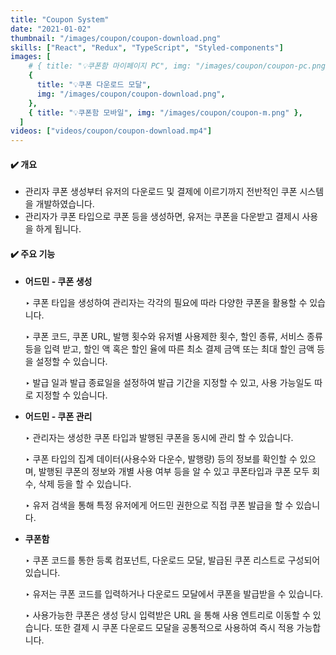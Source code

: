 ```yaml
---
title: "Coupon System"
date: "2021-01-02"
thumbnail: "/images/coupon/coupon-download.png"
skills: ["React", "Redux", "TypeScript", "Styled-components"]
images: [
    # { title: "💡쿠폰함 마이페이지 PC", img: "/images/coupon/coupon-pc.png" },
    {
      title: "💡쿠폰 다운로드 모달",
      img: "/images/coupon/coupon-download.png",
    },
    { title: "💡쿠폰함 모바일", img: "/images/coupon/coupon-m.png" },
  ]
videos: ["videos/coupon/coupon-download.mp4"]
---
```


#### **✔️ 개요**

- 관리자 쿠폰 생성부터 유저의 다운로드 및 결제에 이르기까지 전반적인 쿠폰 시스템을 개발하였습니다.
- 관리자가 쿠폰 타입으로 쿠폰 등을 생성하면, 유저는 쿠폰을 다운받고 결제시 사용을 하게 됩니다.

#### **✔️ 주요 기능**

- **어드민 - 쿠폰 생성**

  ‣ 쿠폰 타입을 생성하여 관리자는 각각의 필요에 따라 다양한 쿠폰을 활용할 수 있습니다.

  ‣ 쿠폰 코드, 쿠폰 URL, 발행 횟수와 유저별 사용제한 횟수, 할인 종류, 서비스 종류 등을 입력 받고,
  할인 액 혹은 할인 율에 따른 최소 결제 금액 또는 최대 할인 금액 등을 설정할 수 있습니다.

  ‣ 발급 일과 발급 종료일을 설정하여 발급 기간을 지정할 수 있고, 사용 가능일도 따로 지정할 수 있습니다.

- **어드민 - 쿠폰 관리**

  ‣ 관리자는 생성한 쿠폰 타입과 발행된 쿠폰을 동시에 관리 할 수 있습니다.

  ‣ 쿠폰 타입의 집계 데이터(사용수와 다운수, 발행량) 등의 정보를 확인할 수 있으며, 발행된 쿠폰의 정보와 개별 사용 여부 등을 알 수 있고 쿠폰타입과 쿠폰 모두 회수, 삭제 등을 할 수 있습니다.

  ‣ 유저 검색을 통해 특정 유저에게 어드민 권한으로 직접 쿠폰 발급을 할 수 있습니다.

- **쿠폰함**

  ‣ 쿠폰 코드를 통한 등록 컴포넌트, 다운로드 모달, 발급된 쿠폰 리스트로 구성되어 있습니다.

  ‣ 유저는 쿠폰 코드를 입력하거나 다운로드 모달에서 쿠폰을 발급받을 수 있습니다.

  ‣ 사용가능한 쿠폰은 생성 당시 입력받은 URL 을 통해 사용 엔트리로 이동할 수 있습니다.
  또한 결제 시 쿠폰 다운로드 모달을 공통적으로 사용하여 즉시 적용 가능합니다.
